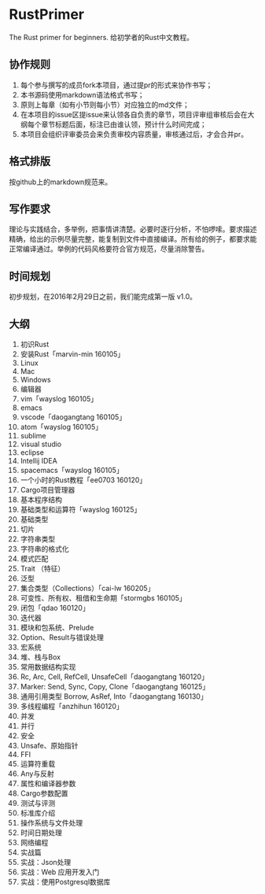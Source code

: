# RustPrimer
The Rust primer for beginners.
给初学者的Rust中文教程。

## 协作规则

1. 每个参与撰写的成员fork本项目，通过提pr的形式来协作书写；
2. 本书源码使用markdown语法格式书写；
3. 原则上每章（如有小节则每小节）对应独立的md文件；
4. 在本项目的issue区提issue来认领各自负责的章节，项目评审组审核后会在大纲每个章节标题后面，标注已由谁认领，预计什么时间完成；
5. 本项目会组织评审委员会来负责审校内容质量，审核通过后，才会合并pr。

## 格式排版

按github上的markdown规范来。

## 写作要求

理论与实践结合，多举例，把事情讲清楚。必要时逐行分析，不怕啰嗦。要求描述精确，给出的示例尽量完整，能复制到文件中直接编译。所有给的例子，都要求能正常编译通过。举例的代码风格要符合官方规范，尽量消除警告。

## 时间规划

初步规划，在2016年2月29日之前，我们能完成第一版 v1.0。


## 大纲

1. 初识Rust
2. 安装Rust「marvin-min 160105」
  1. Linux
  2. Mac
  3. Windows
3. 编辑器
  1. vim「wayslog 160105」
  2. emacs
  3. vscode「daogangtang 160105」
  4. atom「wayslog 160105」
  5. sublime
  6. visual studio
  7. eclipse
  8. Intellij IDEA
  9. spacemacs「wayslog 160105」
4. 一个小时的Rust教程「ee0703 160120」
5. Cargo项目管理器
6. 基本程序结构
7. 基础类型和运算符「wayslog 160125」
  1. 基础类型
  2. 切片
  3. 字符串类型
  4. 字符串的格式化
9. 模式匹配
10. Trait （特征）
11. 泛型
12. 集合类型（Collections）「cai-lw 160205」
11. 可变性、所有权、租借和生命期「stormgbs 160105」
13. 闭包「qdao 160120」
14. 迭代器
15. 模块和包系统、Prelude
16. Option、Result与错误处理
17. 宏系统
24. 堆、栈与Box
25. 常用数据结构实现
18. Rc, Arc, Cell, RefCell, UnsafeCell「daogangtang 160120」
19. Marker: Send, Sync, Copy, Clone「daogangtang 160125」
20. 通用引用类型 Borrow, AsRef, Into「daogangtang 160130」
21. 多线程编程「anzhihun 160120」
22. 并发
23. 并行
26. 安全
27. Unsafe、原始指针
28. FFI
29. 运算符重载
30. Any与反射
31. 属性和编译器参数
32. Cargo参数配置
32. 测试与评测
33. 标准库介绍
  1. 操作系统与文件处理
  2. 时间日期处理
  3. 网络编程
34. 实战篇
  1. 实战：Json处理
  2. 实战：Web 应用开发入门
  3. 实战：使用Postgresql数据库
